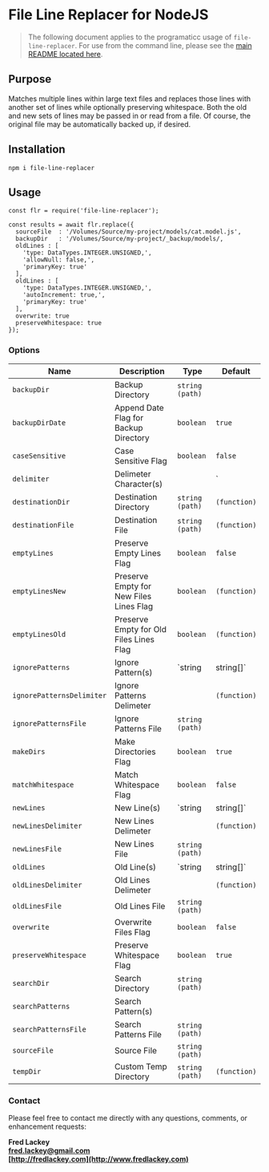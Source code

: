 # File Line Replacer for NodeJS

>  The following document applies to the programaticc usage of `file-line-replacer`.  For use from the command line, please see the [main README located here](README.md).

## Purpose  
Matches multiple lines within large text files and replaces those lines with another set of lines while optionally preserving whitespace.  Both the old and new sets of lines may be passed in or read from a file.  Of course, the original file may be automatically backed up, if desired.

## Installation

```
npm i file-line-replacer
```

## Usage

```
const flr = require('file-line-replacer');

const results = await flr.replace({
  sourceFile  : '/Volumes/Source/my-project/models/cat.model.js',
  backupDir   : '/Volumes/Source/my-project/_backup/models/,
  oldLines : [
    'type: DataTypes.INTEGER.UNSIGNED,',
    'allowNull: false,',
    'primaryKey: true'  
  ],
  oldLines : [
    'type: DataTypes.INTEGER.UNSIGNED,',
    'autoIncrement: true,',
    'primaryKey: true'  
  ],
  overwrite: true
  preserveWhitespace: true
});
```

### Options

| Name                      | Description                             | Type                | Default      |
|---------------------------|-----------------------------------------|---------------------|--------------|
| `backupDir`               | Backup Directory                        | `string (path)`     |              |
| `backupDirDate`           | Append Date Flag for Backup Directory   | `boolean`           | `true`       |
| `caseSensitive`           | Case Sensitive Flag                     | `boolean`           | `false`      |
| `delimiter`               | Delimeter Character(s)                  |                     | `|`          |
| `destinationDir`          | Destination Directory                   | `string (path)`     | `(function)` |
| `destinationFile`         | Destination File                        | `string (path)`     | `(function)` |
| `emptyLines`              | Preserve Empty Lines Flag               | `boolean`           | `false`      |
| `emptyLinesNew`           | Preserve Empty for New Files Lines Flag | `boolean`           | `(function)` |
| `emptyLinesOld`           | Preserve Empty for Old Files Lines Flag | `boolean`           | `(function)` |
| `ignorePatterns`          | Ignore Pattern(s)                       | `string | string[]` |              |
| `ignorePatternsDelimiter` | Ignore Patterns Delimeter               |                     | `(function)` |
| `ignorePatternsFile`      | Ignore Patterns File                    | `string (path)`     |              |
| `makeDirs`                | Make Directories Flag                   | `boolean`           | `true`       |
| `matchWhitespace`         | Match Whitespace Flag                   | `boolean`           | `false`      |
| `newLines`                | New Line(s)                             | `string | string[]` |              |
| `newLinesDelimiter`       | New Lines Delimeter                     |                     | `(function)` |
| `newLinesFile`            | New Lines File                          | `string (path)`     |              |
| `oldLines`                | Old Line(s)                             | `string | string[]` |              |
| `oldLinesDelimiter`       | Old Lines Delimeter                     |                     | `(function)` |
| `oldLinesFile`            | Old Lines File                          | `string (path)`     |              |
| `overwrite`               | Overwrite Files Flag                    | `boolean`           | `false`      |
| `preserveWhitespace`      | Preserve Whitespace Flag                | `boolean`           | `true`       |
| `searchDir`               | Search Directory                        | `string (path)`     |              |
| `searchPatterns`          | Search Pattern(s)                       |                     |              |
| `searchPatternsFile`      | Search Patterns File                    | `string (path)`     |              |
| `sourceFile`              | Source File                             | `string (path)`     |              |
| `tempDir`                 | Custom Temp Directory                   | `string (path)`     | `(function)` |

### Contact  
Please feel free to contact me directly with any questions, comments, or enhancement requests:

**Fred Lackey**  
**[fred.lackey@gmail.com](mailto://fred.lackey@gmail.com)**  
**[http://fredlackey.com](http://www.fredlackey.com)**  
